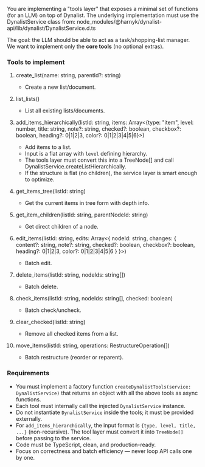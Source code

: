 You are implementing a "tools layer" that exposes a minimal set of functions (for an LLM) on top of Dynalist. 
The underlying implementation must use the DynalistService class from:
node_modules/@harnyk/dynalist-api/lib/dynalist/DynalistService.d.ts

The goal: the LLM should be able to act as a task/shopping-list manager. 
We want to implement only the **core tools** (no optional extras).

### Tools to implement
1. create_list(name: string, parentId?: string)
   - Create a new list/document.

2. list_lists()
   - List all existing lists/documents.

3. add_items_hierarchically(listId: string, items: Array<{type: "item", level: number, title: string, note?: string, checked?: boolean, checkbox?: boolean, heading?: 0|1|2|3, color?: 0|1|2|3|4|5|6}>)
   - Add items to a list. 
   - Input is a flat array with `level` defining hierarchy.
   - The tools layer must convert this into a TreeNode[] and call DynalistService.createListHierarchically.
   - If the structure is flat (no children), the service layer is smart enough to optimize.

4. get_items_tree(listId: string)
   - Get the current items in tree form with depth info.

5. get_item_children(listId: string, parentNodeId: string)
   - Get direct children of a node.

6. edit_items(listId: string, edits: Array<{ nodeId: string, changes: { content?: string, note?: string, checked?: boolean, checkbox?: boolean, heading?: 0|1|2|3, color?: 0|1|2|3|4|5|6 } }>)
   - Batch edit.

7. delete_items(listId: string, nodeIds: string[])
   - Batch delete.

8. check_items(listId: string, nodeIds: string[], checked: boolean)
   - Batch check/uncheck.

9. clear_checked(listId: string)
   - Remove all checked items from a list.

10. move_items(listId: string, operations: RestructureOperation[])
    - Batch restructure (reorder or reparent).

### Requirements
- You must implement a factory function `createDynalistTools(service: DynalistService)` that returns an object with all the above tools as async functions.
- Each tool must internally call the injected `DynalistService` instance.
- Do not instantiate `DynalistService` inside the tools; it must be provided externally.
- For `add_items_hierarchically`, the input format is `{type, level, title, ...}` (non-recursive). The tool layer must convert it into `TreeNode[]` before passing to the service.
- Code must be TypeScript, clean, and production-ready.
- Focus on correctness and batch efficiency — never loop API calls one by one.

